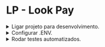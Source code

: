 # LP - Look Pay

<details>
  <summary>Ligar projeto para desenvolvimento.</summary>

1. É necessário rodar o comando ```bash yarn ``` no terminal, para que o prettier seja baixado
2. Abra o arquivo `docker-compose.development.yml` e comente os serviços que você não vai precisar
3. ```bash
   docker build -t lookpay-api:latest -f apps/lookpay-api/Dockerfile.development apps/lookpay-api/
   docker compose -f docker-compose.development.yml up --build
   ```
</details>

<details>
    <summary>Configurar .ENV.</summary>

Para fazer a requisição de criar transação, será necessário preencher as seguintes variáveis do .ENV

- IUGU_ACCOUNT_ID= esse dado está presente no web como: $DADOS_PAGAMENTO_IUGUCONTAMOBILE; Caso não encontre, fale com um dos responsáveis pelo backend da tarefa;
- MOBILE_STOCK_API_TOKEN=api:lookpay
- MOBILE_STOCK_API_URL=${seu_backend (web)};
</details>

<details>
  <summary>Rodar testes automatizados.</summary>

```bash
    docker compose -f docker-compose.test.yml up --build
```

</details>
